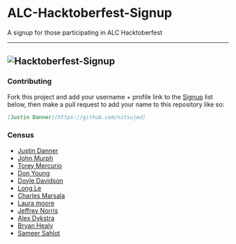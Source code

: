 # ALC-Hacktoberfest-Signup

A signup for those participating in ALC Hacktoberfest

---
![Hacktoberfest-Signup](img/HackALC.png "Hacktoberfest-Signup")
---


### Contributing
Fork this project and add your username + profile link to the [Signup](https://github.com/Nitsujed/ALC-Hacktoberfest-Signup#signup) list below, then make a pull request to add your name to this repository like so:

```markdown
[Justin Danner](https://github.com/nitsujed)
```

### Census
 - [Justin Danner](https://github.com/nitsujed)
 - [John Murph](https://github.com/jmurph)
 - [Torey Mercurio](https://github.com/mtmercurio)
 - [Don Young](https://github.com/dyoungalc)
 - [Doyle Davidson](https://github.com/doyledavidson)
 - [Long Le](https://github.com/longble)
 - [Charles Marsala](https://github.com/cmarsala91)
 - [Laura moore](https://github.com/lauramoore)
 - [Jeffrey Norris](https://github.com/jeffreydn1161)
 - [Alex Dykstra](https://github.com/sircodesalittle)
 - [Bryan Healy](https://github.com/BryanJHealy)
 - [Sameer Sahlot](https://github.com/catchmesam)